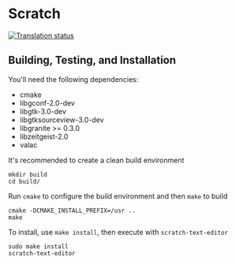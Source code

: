 # Scratch
[![Translation status](https://l10n.elementary.io/widgets/scratch/-/svg-badge.svg)](https://l10n.elementary.io/projects/scratch/?utm_source=widget)

## Building, Testing, and Installation

You'll need the following dependencies:
* cmake
* libgconf-2.0-dev
* libgtk-3.0-dev
* libgtksourceview-3.0-dev
* libgranite >= 0.3.0
* libzeitgeist-2.0
* valac

It's recommended to create a clean build environment

    mkdir build
    cd build/
    
Run `cmake` to configure the build environment and then `make` to build

    cmake -DCMAKE_INSTALL_PREFIX=/usr ..
    make
    
To install, use `make install`, then execute with `scratch-text-editor`

    sudo make install
    scratch-text-editor

